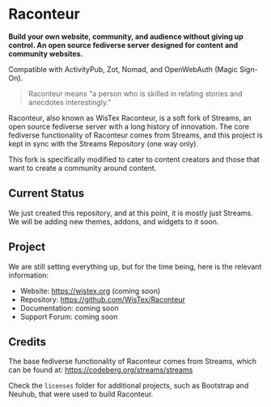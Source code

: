 # Raconteur

**Build your own website, community, and audience without giving up control. An open source fediverse server designed for content and community websites.**

Compatible with ActivityPub, Zot, Nomad, and OpenWebAuth (Magic Sign-On).

> Raconteur means "a person who is skilled in relating stories and anecdotes interestingly."

Raconteur, also known as WisTex Raconteur, is a soft fork of Streams, an open source fediverse server with a long history of innovation. The core fediverse functionality of Raconteur comes from Streams, and this project is kept in sync with the Streams Repository (one way only).

This fork is specifically modified to cater to content creators and those that want to create a community around content.

## Current Status

We just created this repository, and at this point, it is mostly just Streams. We will be adding new themes, addons, and widgets to it soon.

## Project

We are still setting everything up, but for the time being, here is the relevant information:

* Website: https://wistex.org (coming soon)
* Repository: https://github.com/WisTex/Raconteur
* Documentation: coming soon
* Support Forum: coming soon

## Credits

The base fediverse functionality of Raconteur comes from Streams, which can be found at: https://codeberg.org/streams/streams

Check the `licenses` folder for additional projects, such as Bootstrap and Neuhub, that were used to build Raconteur.

